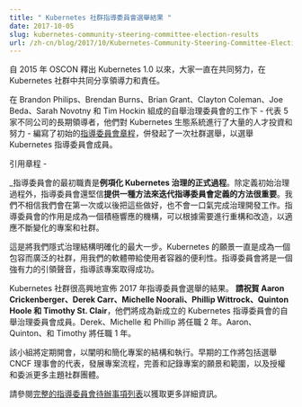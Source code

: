 ```yaml
---
title: " Kubernetes 社群指導委員會選舉結果 "
date: 2017-10-05
slug: kubernetes-community-steering-committee-election-results
url: /zh-cn/blog/2017/10/Kubernetes-Community-Steering-Committee-Election-Results
---
```

<!--
---
title: " Kubernetes Community Steering Committee Election Results "
date: 2017-10-05
slug: kubernetes-community-steering-committee-election-results
url: /zh-cn/blog/2017/10/Kubernetes-Community-Steering-Committee-Election-Results
---
-->
<!--
Beginning with the announcement of Kubernetes 1.0 at OSCON in 2015, there has been a concerted effort to share the power and burden of leadership across the Kubernetes community.  
-->
自 2015 年 OSCON 釋出 Kubernetes 1.0 以來，大家一直在共同努力，在 Kubernetes 社群中共同分享領導力和責任。

<!--
With the work of the Bootstrap Governance Committee, consisting of Brandon Philips, Brendan Burns, Brian Grant, Clayton Coleman, Joe Beda, Sarah Novotny and Tim Hockin - a cross section of long-time leaders representing 5 different companies with major investments of talent and effort in the Kubernetes Ecosystem - we wrote an initial [Steering Committee Charter](https://github.com/kubernetes/steering/blob/master/charter.md) and launched a community wide election to seat a Kubernetes Steering Committee.   
-->
在 Brandon Philips、Brendan Burns、Brian Grant、Clayton Coleman、Joe Beda、Sarah Novotny 和 Tim Hockin 組成的自舉治理委員會的工作下 - 代表 5 家不同公司的長期領導者，他們對 Kubernetes 生態系統進行了大量的人才投資和努力 - 編寫了初始的[指導委員會章程](https://github.com/kubernetes/steering/blob/master/charter.md)，併發起了一次社群選舉，以選舉 Kubernetes 指導委員會成員。

<!--
To quote from the Charter -  
-->
引用章程 -

<!--
_The initial role of the steering committee is to **instantiate the formal process for Kubernetes governance**. In addition to defining the initial governance process, the bootstrap committee strongly believes that **it is important to provide a means for iterating** the processes defined by the steering committee. We do not believe that we will get it right the first time, or possibly ever, and won’t even complete the governance development in a single shot. The role of the steering committee is to be a live, responsive body that can refactor and reform as necessary to adapt to a changing project and community._  
-->
_指導委員會的最初職責是**例項化 Kubernetes 治理的正式過程**。除定義初始治理過程外，指導委員會還堅信**提供一種方法來迭代指導委員會定義的方法很重要**。我們不相信我們會在第一次或以後把這些做好，也不會一口氣完成治理開發工作。指導委員會的作用是成為一個積極響應的機構，可以根據需要進行重構和改造，以適應不斷變化的專案和社群。

<!--
This is our largest step yet toward making an implicit governance structure explicit. Kubernetes vision has been one of an inclusive and broad community seeking to build software which empowers our users with the portability of containers. The Steering Committee will be a strong leadership voice guiding the project toward success.  
-->
這是將我們隱式治理結構明確化的最大一步。Kubernetes 的願景一直是成為一個包容而廣泛的社群，用我們的軟體帶給使用者容器的便利性。指導委員會將是一個強有力的引領聲音，指導該專案取得成功。

<!--
The Kubernetes Community is pleased to announce the results of the 2017 Steering Committee Elections. **Please congratulate Aaron Crickenberger, Derek Carr, Michelle Noorali, Phillip Wittrock, Quinton Hoole and Timothy St. Clair** , who will be joining the members of the Bootstrap Governance committee on the newly formed Kubernetes Steering Committee. Derek, Michelle, and Phillip will serve for 2 years. Aaron, Quinton, and Timothy will serve for 1 year.  
-->
Kubernetes 社群很高興地宣佈 2017 年指導委員會選舉的結果。 **請祝賀 Aaron Crickenberger、Derek Carr、Michelle Noorali、Phillip Wittrock、Quinton Hoole 和 Timothy St. Clair**，他們將成為新成立的 Kubernetes 指導委員會的自舉治理委員會成員。Derek、Michelle 和 Phillip 將任職 2 年。Aaron、Quinton、和 Timothy 將任職 1 年。

<!--
This group will meet regularly in order to clarify and streamline the structure and operation of the project. Early work will include electing a representative to the CNCF Governing Board, evolving project processes, refining and documenting the vision and scope of the project, and chartering and delegating to more topical community groups.   
-->
該小組將定期開會，以闡明和簡化專案的結構和執行。早期的工作將包括選舉 CNCF 理事會的代表，發展專案流程，完善和記錄專案的願景和範圍，以及授權和委派更多主題社群團體。

<!--
Please see [the full Steering Committee backlog](https://github.com/kubernetes/steering/blob/master/backlog.md) for more details.
-->
請參閱[完整的指導委員會待辦事項列表](https://github.com/kubernetes/steering/blob/master/backlog.md)以獲取更多詳細資訊。
